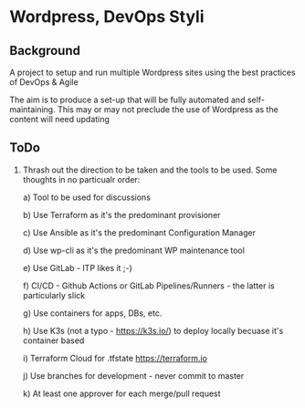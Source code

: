 # Wordpress, DevOps Styli

## Background

A project to setup and run multiple Wordpress sites using the best practices of DevOps & Agile

The aim is to produce a set-up that will be fully automated and self-maintaining.  This may or may not preclude the use of Wordpress as the content will need updating 

## ToDo

1) Thrash out the direction to be taken and the tools to be used.  Some thoughts in no particualr order:
  
    a) Tool to be used for discussions

    b) Use Terraform as it's the predominant provisioner
    
    c) Use Ansible as it's the predominant Configuration Manager
    
    d) Use wp-cli as it's the predominant WP maintenance tool
    
    e) Use GitLab - ITP likes it ;-)
    
    f) CI/CD - Github Actions or GitLab Pipelines/Runners - the latter is particularly slick
    
    g) Use containers for apps, DBs, etc.
    
    h) Use K3s (not a typo - https://k3s.io/) to deploy locally becuase it's container based
    
    i) Terraform Cloud for .tfstate https://terraform.io
    
    j) Use branches for development - never commit to master
    
    k) At least one approver for each merge/pull request

